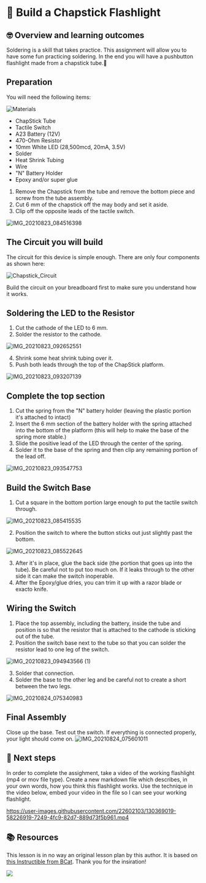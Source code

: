 # :robot: Build a Chapstick Flashlight

## 🤓 Overview and learning outcomes 

Soldering is a skill that takes practice.  This assignment will allow you to have some fun practicing soldering.  In the end you will have a pushbutton flashlight made from a chapstick tube.🚀

## Preparation

You will need the following items:

![Materials](https://user-images.githubusercontent.com/22602103/130540649-dbe12b80-5fdc-4a5d-bca1-182d53fb049a.jpg)

- ChapStick Tube
- Tactile Switch
- A23 Battery (12V)
- 470-Ohm Resistor
- 10mm White LED (28,500mcd, 20mA, 3.5V)
- Solder
- Heat Shrink Tubing
- Wire
- "N" Battery Holder
- Epoxy and/or super glue

1. Remove the Chapstick from the tube and remove the bottom piece and screw from the tube assembly.
2. Cut 6 mm of the chapstick off the may body and set it aside.
3. Clip off the opposite leads of the tactile switch.

![IMG_20210823_084516398](https://user-images.githubusercontent.com/22602103/130540756-c8ca826b-465a-4f9e-bef3-7b4e78037f4d.jpg)

## The Circuit you will build

The circuit for this device is simple enough.  There are only four components as shown here:

![Chapstick_Circuit](https://user-images.githubusercontent.com/22602103/130659366-56e1ab3b-4322-4e7c-82ab-3e916f82106e.JPG)

Build the circuit on your breadboard first to make sure you understand how it works.

## Soldering the LED to the Resistor
1. Cut the cathode of the LED to 6 mm.
2. Solder the resistor to the cathode.

![IMG_20210823_092652551](https://user-images.githubusercontent.com/22602103/130541410-919a10d9-6ca7-4bc9-acb2-33cf17f20ae7.jpg)

4. Shrink some heat shrink tubing over it.
5. Push both leads through the top of the ChapStick platform.

![IMG_20210823_093207139](https://user-images.githubusercontent.com/22602103/130541498-58268456-9dc9-4478-a656-42a7e8bc7c29.jpg)

## Complete the top section
1. Cut the spring from the "N" battery holder (leaving the plastic portion it's attached to intact)
2. Insert the 6 mm section of the battery holder with the spring attached into the bottom of the platform (this will help to make the base of the spring more stable.) 
3. Slide the positive lead of the LED through the center of the spring. 
4. Solder it to the base of the spring and then clip any remaining portion of the lead off.

![IMG_20210823_093547753](https://user-images.githubusercontent.com/22602103/130541637-8bd6dfee-6487-40e4-b8f3-e25b9c3c6dd6.jpg)

## Build the Switch Base
1. Cut a square in the bottom portion large enough to put the tactile switch through. 

![IMG_20210823_085415535](https://user-images.githubusercontent.com/22602103/130541855-904a0f4d-0485-4a83-9acb-34f2ddfd4032.jpg)

2. Position the switch to where the button sticks out just slightly past the bottom. 

![IMG_20210823_085522645](https://user-images.githubusercontent.com/22602103/130541939-e8e6b77b-1d09-48c8-b570-d55a74f91e94.jpg)

3. After it's in place, glue the back side (the portion that goes up into the tube).  Be careful not to put too much on.  If it leaks through to the other side it can make the switch inoperable.
4. After the Epoxy/glue dries, you can trim it up with a razor blade or exacto knife.

## Wiring the Switch
1. Place the top assembly, including the battery, inside the tube and position is so that the resistor that is attached to the cathode is sticking out of the tube.
2. Position the switch base next to the tube so that you can solder the resistor lead to one leg of the switch.

![IMG_20210823_094943566 (1)](https://user-images.githubusercontent.com/22602103/130542450-8c486425-baff-4c2e-8f66-e3f6b9a797ed.jpg)

3. Solder that connection.
4. Solder the base to the other leg and be careful not to create a short between the two legs.

![IMG_20210824_075340983](https://user-images.githubusercontent.com/22602103/130629457-fbd85286-c258-41fc-978c-0227fc764b46.jpg)

## Final Assembly

Close up the base.  Test out the switch.  If everything is connected properly, your light should come on. 
![IMG_20210824_075601011](https://user-images.githubusercontent.com/22602103/130629855-8baae20a-ac1c-4120-9813-bca1176ccca2.jpg)

## 📝 Next steps
In order to complete the assighment, take a video of the working flashlight (mp4 or mov file type).  Create a new markdown file which describes, in your own words, how you think this flashlight works.  Use the technique in the video below, embed your video in the file so I can see your working flashlight.


https://user-images.githubusercontent.com/22602103/130369019-58226919-7249-4fc9-82d7-889d73f5b961.mp4


## 📚  Resources 
This lesson is in no way an original lesson plan by this author.  It is based on [this Instructible from BCat](https://www.instructables.com/ChapStick-LED-Flashlight/).  Thank you for the insiration!

![](https://mirrors.creativecommons.org/presskit/buttons/80x15/png/by-nc-sa.png)
